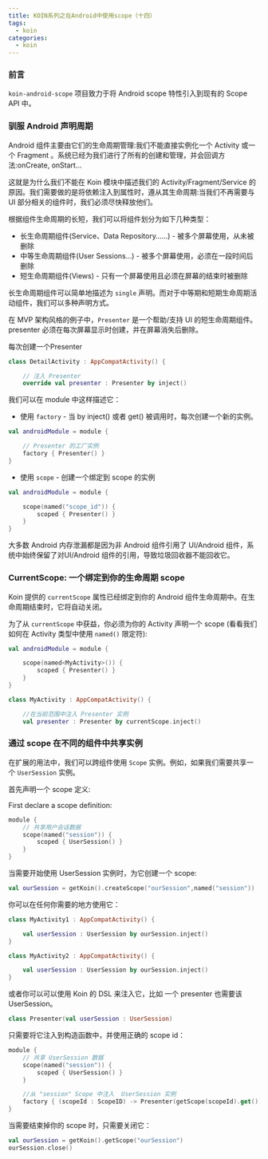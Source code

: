 ```yaml
---
title: KOIN系列之在Android中使用scope（十四）
tags:
  - koin
categories:
  - koin
---
```


### 前言

`koin-android-scope` 项目致力于将 Android scope 特性引入到现有的 Scope API 中。

### 驯服 Android 声明周期

Android 组件主要由它们的生命周期管理:我们不能直接实例化一个 Activity 或一个 Fragment 。系统已经为我们进行了所有的创建和管理，并会回调方法:onCreate, onStart…

这就是为什么我们不能在 Koin 模块中描述我们的 Activity/Fragment/Service 的原因。我们需要做的是将依赖注入到属性时，遵从其生命周期:当我们不再需要与 UI 部分相关的组件时，我们必须尽快释放他们。

根据组件生命周期的长短，我们可以将组件划分为如下几种类型：

- 长生命周期组件(Service、Data Repository……) - 被多个屏幕使用，从未被删除
- 中等生命周期组件(User Sessions…) - 被多个屏幕使用，必须在一段时间后删除
- 短生命周期组件(Views) - 只有一个屏幕使用且必须在屏幕的结束时被删除

长生命周期组件可以简单地描述为 `single` 声明。而对于中等期和短期生命周期活动组件，我们可以多种声明方式。

在 MVP 架构风格的例子中，`Presenter` 是一个帮助/支持 UI 的短生命周期组件。presenter 必须在每次屏幕显示时创建，并在屏幕消失后删除。

每次创建一个Presenter

```kotlin
class DetailActivity : AppCompatActivity() {

    // 注入 Presenter
    override val presenter : Presenter by inject()
```

我们可以在 module 中这样描述它：

- 使用 `factory` - 当 by inject() 或者 get() 被调用时，每次创建一个新的实例。

```kotlin
val androidModule = module {

    // Presenter 的工厂实例
    factory { Presenter() }
}
```

- 使用 `scope` - 创建一个绑定到 scope 的实例

```kotlin
val androidModule = module {

    scope(named("scope_id")) {
        scoped { Presenter() }
    }
}
```

大多数 Android 内存泄漏都是因为非 Android 组件引用了 UI/Android 组件，系统中始终保留了对UI/Android 组件的引用，导致垃圾回收器不能回收它。

### CurrentScope: 一个绑定到你的生命周期 scope

Koin 提供的 `currentScope` 属性已经绑定到你的 Android 组件生命周期中。在生命周期结束时，它将自动关闭。

为了从 `currentScope` 中获益，你必须为你的 Activity 声明一个 scope (看看我们如何在 Activity 类型中使用 `named()` 限定符):

```kotlin
val androidModule = module {

    scope(named<MyActivity>()) {
        scoped { Presenter() }
    }
}
```

```kotlin
class MyActivity : AppCompatActivity() {

    //在当前范围中注入 Presenter 实例
    val presenter : Presenter by currentScope.inject()
```

### 通过 scope 在不同的组件中共享实例

在扩展的用法中，我们可以跨组件使用 `Scope` 实例。例如，如果我们需要共享一个 `UserSession` 实例。

首先声明一个 scope 定义:

First declare a scope definition:

```kotlin
module {
    // 共享用户会话数据
    scope(named("session")) {
        scoped { UserSession() }
    }
}
```

当需要开始使用 UserSession 实例时，为它创建一个 scope:

```kotlin
val ourSession = getKoin().createScope("ourSession",named("session"))
```

你可以在任何你需要的地方使用它：

```kotlin
class MyActivity1 : AppCompatActivity() {

    val userSession : UserSession by ourSession.inject()
}

class MyActivity2 : AppCompatActivity() {

    val userSession : UserSession by ourSession.inject()
}
```

或者你可以可以使用 Koin 的 DSL 来注入它，比如 一个 presenter 也需要该 UserSession。

```kotlin
class Presenter(val userSession : UserSession)
```

只需要将它注入到构造函数中，并使用正确的 scope id：

```kotlin
module {
    // 共享 UserSession 数据
    scope(named("session")) {
        scoped { UserSession() }
    }

    //从 "session" Scope 中注入  UserSession 实例
    factory { (scopeId : ScopeID) -> Presenter(getScope(scopeId).get())}
}
```

当需要结束掉你的 scope 时，只需要关闭它：

```kotlin
val ourSession = getKoin().getScope("ourSession")
ourSession.close()
```

